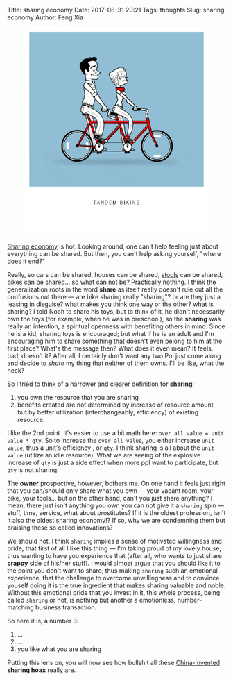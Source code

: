 Title: sharing economy
Date: 2017-08-31 20:21
Tags: thoughts
Slug: sharing economy
Author: Feng Xia

<figure class="col l4 m4 s12">
  <img src="/images/bike.gif"/>
</figure>

[Sharing economy][1] is hot. Looking around, one can't help feeling
just about everything can be shared. But then, you can't help asking
yourself, "where does it end?"

[1]: https://www.wikiwand.com/en/Sharing_economy

Really, so cars can be shared, houses can be shared, [stools][3] can
be shared, [bikes][2] can be shared... so what can not be? Practically
nothing. I think the generalization roots in the word **share** as
itself really doesn't rule out all the confusions out there &mdash;
are bike sharing really "sharing"? or are they just a leasing in
disguise? what makes you think one way or the other? what is sharing?
I told Noah to share his toys, but to think of it, he didn't
necessarily own the toys (for example, when he was in preschool), so
the **sharing** was really an intention, a spiritual openness with
benefiting others in mind. Since he is a kid, sharing toys is
encouraged; but what if he is an adult and I'm encouraging him to
share something that doesn't even belong to him at the first place?
What's the message then? What does it even mean?  It feels, bad,
doesn't it? After all, I certainly don't want any two Pol just come
along and decide to _share_ my thing that neither of them owns. I'll
be like, what the heck?

[2]: https://www.cnbc.com/2017/07/18/bike-sharing-boom-in-china-pedals-to-new-heights.html
[3]: http://www.scmp.com/news/china/society/article/2106688/shared-folding-stool-service-launched-beijing-over-half-go

So I tried to think of a narrower and clearer definition for **sharing**:

1. you own the resource that you are sharing
2. benefits created are not determined by increase of resource amount, but
   by better utilization (interchangeably, efficiency) of existing
   resource. 


I like the 2nd point. It's easier to use a bit math here: `over all
value = unit value * qty`.  So to increase the `over all value`, you
either increase `unit value`, thus a unit's efficiency , or `qty`. I
think sharing is all about the `unit value` (utilize an idle
resource). What we are seeing of the explosive increase of `qty` is
just a side effect when more ppl want to participate, but <span
class="myhighlight">`qty` is not sharing.</span>

The **owner** prospective, however, bothers me. On one hand it feels
just right that you can/should only share what you own &mdash; your
vacant room, your bike, your tools... but on the other hand, can't you
just share anything? I mean, there just isn't anything you own you can
not give it a `sharing` spin &mdash; stuff, time, service, <span
class="myhighlight">what about prostitutes? If it is the oldest
profession, isn't it also the oldest sharing economy!?</span> If so,
why we are condemning them but praising these so called innovations?

We should not. I think `sharing` implies a sense of motivated
willingness and pride, that first of all I <span
class="myhighlight">like this thing</span> &mdash; I'm taking proud of
my lovely house, thus wanting to have you experience that (after all,
who wants to just share **crappy** side of his/her stuff). I would
almost argue that <span class="myhighlight"> you should like it to the
point you don't want to share, thus making `sharing` such an emotional
experience, that the challenge to overcome unwillingness and to
convince youself doing it is the true ingredient that makes sharing
valuable and noble</span>. Without this emotional pride that you
invest in it, this whole process, being called `sharing` or not, is
nothing but another a emotionless, number-matching business
transaction.

So here it is, a number 3:

1. ...
2. ...
3. you like what you are sharing

Putting this lens on, you will now see how bullshit all these [China-invented][4]
**sharing hoax** really are.

[4]: https://www.cbsnews.com/news/china-popular-sharing-economy-exploding-didi/
